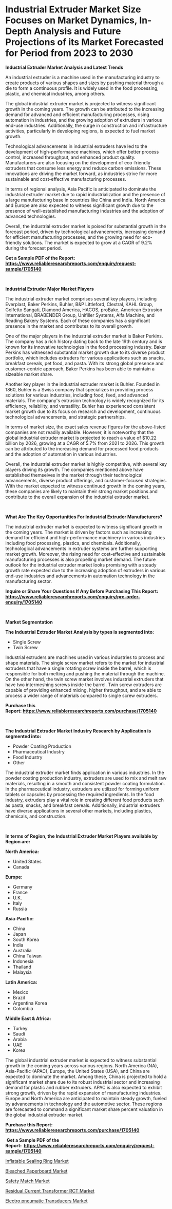 <p><h1>Industrial Extruder Market Size Focuses on Market Dynamics, In-Depth Analysis and Future Projections of its Market Forecasted for Period from 2023 to 2030</h1></p><p><strong>Industrial Extruder Market Analysis and Latest Trends</strong></p>
<p><p>An industrial extruder is a machine used in the manufacturing industry to create products of various shapes and sizes by pushing material through a die to form a continuous profile. It is widely used in the food processing, plastic, and chemical industries, among others.</p><p>The global industrial extruder market is projected to witness significant growth in the coming years. The growth can be attributed to the increasing demand for advanced and efficient manufacturing processes, rising automation in industries, and the growing adoption of extruders in various end-use industries. Additionally, the surge in construction and infrastructure activities, particularly in developing regions, is expected to fuel market growth.</p><p>Technological advancements in industrial extruders have led to the development of high-performance machines, which offer better process control, increased throughput, and enhanced product quality. Manufacturers are also focusing on the development of eco-friendly extruders that consume less energy and reduce carbon emissions. These innovations are driving the market forward, as industries strive for more sustainable and cost-effective manufacturing processes.</p><p>In terms of regional analysis, Asia Pacific is anticipated to dominate the industrial extruder market due to rapid industrialization and the presence of a large manufacturing base in countries like China and India. North America and Europe are also expected to witness significant growth due to the presence of well-established manufacturing industries and the adoption of advanced technologies.</p><p>Overall, the industrial extruder market is poised for substantial growth in the forecast period, driven by technological advancements, increasing demand for efficient manufacturing processes, and the growing need for eco-friendly solutions. The market is expected to grow at a CAGR of 9.2% during the forecast period.</p></p>
<p><strong>Get a Sample PDF of the Report:&nbsp; <a href="https://www.reliableresearchreports.com/enquiry/request-sample/1705140">https://www.reliableresearchreports.com/enquiry/request-sample/1705140</a></strong></p>
<p>&nbsp;</p>
<p><strong>Industrial Extruder Major Market Players</strong></p>
<p><p>The industrial extruder market comprises several key players, including Everplast, Baker Perkins, Buhler, B&P Littleford, Clextral, KAHL Group, Golfetto Sangati, Diamond America, HACOS, proBake, American Extrusion International, BRABENDER Group, Unifiller Systems, Alfa Machine, and Reading Bakery Systems. Each of these companies has a significant presence in the market and contributes to its overall growth.</p><p>One of the major players in the industrial extruder market is Baker Perkins. The company has a rich history dating back to the late 19th century and is known for its innovative technologies in the food processing industry. Baker Perkins has witnessed substantial market growth due to its diverse product portfolio, which includes extruders for various applications such as snacks, breakfast cereals, pet food, and pasta. With its strong global presence and customer-centric approach, Baker Perkins has been able to maintain a sizeable market share.</p><p>Another key player in the industrial extruder market is Buhler. Founded in 1860, Buhler is a Swiss company that specializes in providing process solutions for various industries, including food, feed, and advanced materials. The company's extrusion technology is widely recognized for its efficiency, reliability, and versatility. Buhler has experienced consistent market growth due to its focus on research and development, continuous technological advancements, and strategic partnerships.</p><p>In terms of market size, the exact sales revenue figures for the above-listed companies are not readily available. However, it is noteworthy that the global industrial extruder market is projected to reach a value of $10.22 billion by 2026, growing at a CAGR of 5.7% from 2021 to 2026. This growth can be attributed to the increasing demand for processed food products and the adoption of automation in various industries.</p><p>Overall, the industrial extruder market is highly competitive, with several key players driving its growth. The companies mentioned above have established themselves in the market through their technological advancements, diverse product offerings, and customer-focused strategies. With the market expected to witness continued growth in the coming years, these companies are likely to maintain their strong market positions and contribute to the overall expansion of the industrial extruder market.</p></p>
<p>&nbsp;</p>
<p><strong>What Are The Key Opportunities For Industrial Extruder Manufacturers?</strong></p>
<p><p>The industrial extruder market is expected to witness significant growth in the coming years. The market is driven by factors such as increasing demand for efficient and high-performance machinery in various industries including food processing, plastics, and chemicals. Additionally, technological advancements in extruder systems are further supporting market growth. Moreover, the rising need for cost-effective and sustainable manufacturing processes is also propelling market demand. The future outlook for the industrial extruder market looks promising with a steady growth rate expected due to the increasing adoption of extruders in various end-use industries and advancements in automation technology in the manufacturing sector.</p></p>
<p><strong>Inquire or Share Your Questions If Any Before Purchasing This Report: <a href="https://www.reliableresearchreports.com/enquiry/pre-order-enquiry/1705140">https://www.reliableresearchreports.com/enquiry/pre-order-enquiry/1705140</a></strong></p>
<p>&nbsp;</p>
<p><strong>Market Segmentation</strong></p>
<p><strong>The Industrial Extruder Market Analysis by types is segmented into:</strong></p>
<p><ul><li>Single Screw</li><li>Twin Screw</li></ul></p>
<p><p>Industrial extruders are machines used in various industries to process and shape materials. The single screw market refers to the market for industrial extruders that have a single rotating screw inside the barrel, which is responsible for both melting and pushing the material through the machine. On the other hand, the twin screw market involves industrial extruders that have two intermeshing screws inside the barrel. Twin screw extruders are capable of providing enhanced mixing, higher throughput, and are able to process a wider range of materials compared to single screw extruders.</p></p>
<p><strong>Purchase this Report:&nbsp;<a href="https://www.reliableresearchreports.com/purchase/1705140">https://www.reliableresearchreports.com/purchase/1705140</a></strong></p>
<p>&nbsp;</p>
<p><strong>The Industrial Extruder Market Industry Research by Application is segmented into:</strong></p>
<p><ul><li>Powder Coating Production</li><li>Pharmaceutical Industry</li><li>Food Industry</li><li>Other</li></ul></p>
<p><p>The industrial extruder market finds application in various industries. In the powder coating production industry, extruders are used to mix and melt raw materials, resulting in a smooth and consistent powder coating formulation. In the pharmaceutical industry, extruders are utilized for forming uniform tablets or capsules by processing the required ingredients. In the food industry, extruders play a vital role in creating different food products such as pasta, snacks, and breakfast cereals. Additionally, industrial extruders have diverse applications in several other markets, including plastics, chemicals, and construction.</p></p>
<p>&nbsp;</p>
<p><strong>In terms of Region, the Industrial Extruder Market Players available by Region are:</strong></p>
<p>
    <p> <strong> North America: </strong>
        <ul>
            <li>United States</li>
            <li>Canada</li>
        </ul>
        </p> 
    <p> <strong> Europe: </strong>
        <ul>
            <li>Germany</li>
            <li>France</li>
            <li>U.K.</li>
            <li>Italy</li>
            <li>Russia</li>
        </ul>
        </p> 
    <p> <strong> Asia-Pacific: </strong>
        <ul>
            <li>China</li>
            <li>Japan</li>
            <li>South Korea</li>
            <li>India</li>
            <li>Australia</li>
            <li>China Taiwan</li>
            <li>Indonesia</li>
            <li>Thailand</li>
            <li>Malaysia</li>
        </ul>
        </p> 
    <p> <strong> Latin America: </strong>
        <ul>
            <li>Mexico</li>
            <li>Brazil</li>
            <li>Argentina Korea</li>
            <li>Colombia</li>
        </ul>
        </p> 
    <p> <strong> Middle East & Africa: </strong>
        <ul>
            <li>Turkey</li>
            <li>Saudi</li>
            <li>Arabia</li>
            <li>UAE</li>
            <li>Korea</li>
        </ul>
    </p>
    </p>
<p><p>The global industrial extruder market is expected to witness substantial growth in the coming years across various regions. North America (NA), Asia-Pacific (APAC), Europe, the United States (USA), and China are expected to dominate the market. Among these, China is projected to hold a significant market share due to its robust industrial sector and increasing demand for plastic and rubber extruders. APAC is also expected to exhibit strong growth, driven by the rapid expansion of manufacturing industries. Europe and North America are anticipated to maintain steady growth, fueled by advancements in technology and the automotive sector. These regions are forecasted to command a significant market share percent valuation in the global industrial extruder market.</p></p>
<p><strong>Purchase this Report: <a href="https://www.reliableresearchreports.com/purchase/1705140">https://www.reliableresearchreports.com/purchase/1705140</a></strong></p>
<p>&nbsp;<strong>Get a Sample PDF of the Report:&nbsp;&nbsp;<a href="https://www.reliableresearchreports.com/enquiry/request-sample/1705140">https://www.reliableresearchreports.com/enquiry/request-sample/1705140</a></strong></p>
<p><strong></strong></p>
<p><p><a href="https://medium.com/@carolclarkson766/inflatable-sealing-ring-market-trends-and-market-analysis-forecasted-for-period-2023-2030-1ef88fb47fde">Inflatable Sealing Ring Market</a></p><p><a href="https://github.com/abdelrhmankishk22/Market-Research-Report-List-1/blob/main/bleached-paperboard-market.md">Bleached Paperboard Market</a></p><p><a href="https://github.com/maliyahmorrow6654/Market-Research-Report-List-1/blob/main/safety-match-market.md">Safety Match Market</a></p><p><a href="https://www.linkedin.com/pulse/residual-current-transformer-rct-market-research-report-rnsoc/">Residual Current Transformer RCT Market</a></p><p><a href="https://www.linkedin.com/pulse/electro-pneumatic-transducers-market-size-share-amp-trends-unffc/">Electro pneumatic Transducers Market</a></p></p>